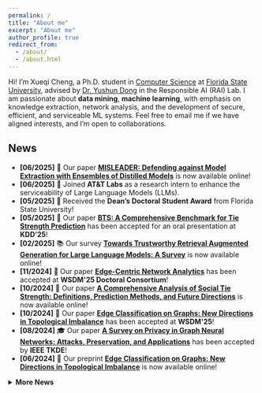 ```yaml
---
permalink: /
title: "About me"
excerpt: "About me"
author_profile: true
redirect_from: 
  - /about/
  - /about.html
---
```


Hi! I’m Xueqi Cheng, a Ph.D. student in [Computer Science](https://www.cs.fsu.edu/) at [Florida State University](https://www.fsu.edu/), advised by [Dr. Yushun Dong](https://yushundong.github.io/) in the Responsible AI (RAI) Lab. I am passionate about <strong>data mining</strong>, <strong>machine learning</strong>, with emphasis on knowledge extraction, network analysis, and the development of secure,
efficient, and serviceable ML systems. Feel free to email me if we have aligned interests, and I’m open to collaborations.

## News

- **[06/2025]** 📄 Our paper [**MISLEADER: Defending against Model Extraction with Ensembles of Distilled Models**](https://arxiv.org/abs/2506.02362) is now available online!
- **[06/2025]** 🎯 Joined **AT&T Labs** as a research intern to enhance the serviceability of Large Language Models (LLMs).
- **[05/2025]** 🏅 Received the **Dean’s Doctoral Student Award** from Florida State University!
- **[05/2025]** 📢 Our paper [**BTS: A Comprehensive Benchmark for Tie Strength Prediction**](https://arxiv.org/abs/2410.19214) has been accepted for an oral presentation at **KDD’25**!
- **[02/2025]** 📚 Our survey [**Towards Trustworthy Retrieval Augmented Generation for Large Language Models: A Survey**](https://arxiv.org/abs/2502.06872) is now available online!
- **[11/2024]** 🎉 Our paper [**Edge-Centric Network Analytics**](https://dl.acm.org/doi/abs/10.1145/3701551.3707418) has been accepted at **WSDM'25 Doctoral Consortium**!
- **[10/2024]** 📄 Our paper [**A Comprehensive Analysis of Social Tie Strength: Definitions, Prediction Methods, and Future Directions**](https://arxiv.org/abs/2410.19214) is now available online!
- **[10/2024]** 📢 Our paper [**Edge Classification on Graphs: New Directions in Topological Imbalance**](https://dl.acm.org/doi/10.1145/3701551.3703518) has been accepted at **WSDM'25**!
- **[08/2024]** 🎓 Our paper [**A Survey on Privacy in Graph Neural Networks: Attacks, Preservation, and Applications**](https://arxiv.org/abs/2308.16375) has been accepted by **IEEE TKDE**!
- **[06/2024]** 📄 Our preprint [**Edge Classification on Graphs: New Directions in Topological Imbalance**](https://arxiv.org/abs/2406.11685) is now available online!

<details>
  <summary><strong>More News</strong></summary>
  <br>
  
- **[04/2024]** 📚 Our paper [**Fairness and Diversity in Recommender Systems: A Survey**](https://arxiv.org/abs/2307.04644) has been accepted by **ACM TIST**!
- **[01/2024]** 🎯 Our paper [**A Topological Perspective on Demystifying GNN-Based Link Prediction Performance**](https://arxiv.org/abs/2310.04612) has been accepted at **ICLR'24**!
- **[11/2023]** 📅 Invited to serve as the Publicity Chair for **The 5th International Workshop on Machine Learning on Graphs (MLoG)** at **WSDM’24**!
- **[10/2023]** 📄 Our preprint [**A Topological Perspective on Demystifying GNN-Based Link Prediction Performance**](https://arxiv.org/abs/2310.04612) is now online!
- **[08/2023]** 📄 Our preprint [**A Survey on Privacy in Graph Neural Networks: Attacks, Preservation, and Applications**](https://arxiv.org/abs/2308.16375) is now online!
- **[08/2023]** 📝 Invited as a PC member for the **IEEE workshop BigData CTA3 2023**!
- **[08/2023]** 🎖 Awarded the **Engineering Graduate Fellowship** at Vanderbilt University!
- **[07/2023]** 📄 Our preprint [**Fairness and Diversity in Recommender Systems: A Survey**](https://arxiv.org/abs/2307.04644) is now online!
- **[05/2023]** 🚀 Excited to join **NDS Lab** under the supervision of Dr. Derr!
  
</details>


